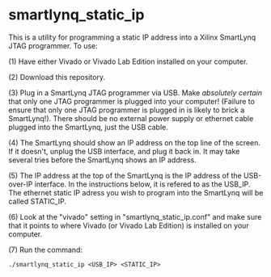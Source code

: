 # smartlynq_static_ip

This is a utility for programming a static IP address into a Xilinx SmartLynq JTAG programmer.  To use:

(1) Have either Vivado or Vivado Lab Edition installed on your computer.

(2) Download this repository.  

(3) Plug in a SmartLynq JTAG programmer via USB.  Make *absolutely certain* that only one JTAG programmer is plugged into your computer!  (Failure to ensure that only one JTAG programmer is plugged in is likely to brick a SmartLynq!).  There should be no external power supply or ethernet cable plugged into the SmartLynq, just the USB cable.

(4) The SmartLynq should show an IP address on the top line of the screen.   If it doesn't, unplug the USB interface, and plug it back in.  It may take several tries before the SmartLynq shows an IP address.  

(5) The IP address at the top of the SmartLynq is the IP address of the USB-over-IP interface.  In the instructions below, it is refered to as the USB_IP.  The ethernet static IP adress you wish to program into the SmartLynq will be called STATIC_IP.  

(6) Look at the "vivado" setting in "smartlynq_static_ip.conf" and make sure that it points to where Vivado (or Vivado Lab Edition) is installed on your computer.  

(7) Run the command:
~~~
./smartlynq_static_ip <USB_IP> <STATIC_IP>
~~~




